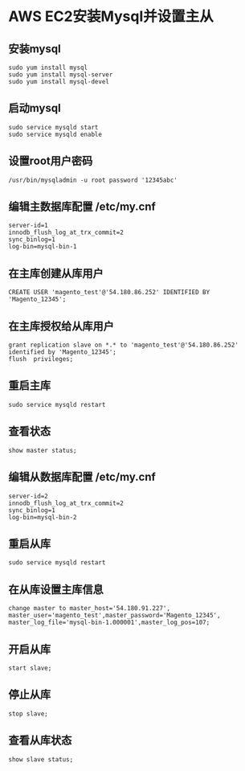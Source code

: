 # AWS EC2安装Mysql并设置主从
## 安装mysql
```
sudo yum install mysql
sudo yum install mysql-server
sudo yum install mysql-devel
```
## 启动mysql
```
sudo service mysqld start
sudo service mysqld enable
```
## 设置root用户密码
```
/usr/bin/mysqladmin -u root password '12345abc'
```

## 编辑主数据库配置 /etc/my.cnf
```
server-id=1
innodb_flush_log_at_trx_commit=2
sync_binlog=1
log-bin=mysql-bin-1
```
## 在主库创建从库用户
```
CREATE USER 'magento_test'@'54.180.86.252' IDENTIFIED BY 'Magento_12345';
```
## 在主库授权给从库用户
```
grant replication slave on *.* to 'magento_test'@'54.180.86.252' identified by 'Magento_12345';
flush  privileges;
```
## 重启主库
```
sudo service mysqld restart
```
## 查看状态
```
show master status;
```

## 编辑从数据库配置 /etc/my.cnf
```
server-id=2
innodb_flush_log_at_trx_commit=2
sync_binlog=1
log-bin=mysql-bin-2
```
## 重启从库
```
sudo service mysqld restart
```
## 在从库设置主库信息
```
change master to master_host='54.180.91.227', master_user='magento_test',master_password='Magento_12345', master_log_file='mysql-bin-1.000001',master_log_pos=107;
```
## 开启从库
```
start slave;
```
## 停止从库
```
stop slave;
```
## 查看从库状态
```
show slave status;
```
